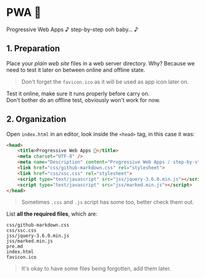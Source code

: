# PWA 👣  
Progressive Web Apps ♪ step-by-step ooh baby… ♪  

## 1. Preparation
Place your *plain web site* files in a web server directory. Why? Because we need to test it later on between online and offline state.  
> Don't forget the ```favicon.ico``` as it will be used as app icon later on.  

Test it online, make sure it runs properly before carry on.  
Don't bother do an offline test, obviously won't work for now. 

## 2. Organization  
Open ```index.html``` in an editor, look inside the ```<head>``` tag, in this case it was:  
```html
<head>
	<title>Progressive Web Apps 👣</title>
	<meta charset="UTF-8" />
	<meta name="Description" content="Progressive Web Apps ♪ step-by-step ooh baby… ♪" />
	<link href="css/github-markdown.css" rel="stylesheet">
	<link href="css/ssc.css" rel="stylesheet">
	<script type="text/javascript" src="jss/jquery-3.6.0.min.js"></script>
	<script type="text/javascript" src="jss/marked.min.js"></script>
</head>
```  
> Sometimes ```.css``` and ```.js``` script has some too, better check them out.  

List **all the required files**, which are:  
```
css/github-markdown.css
css/ssc.css
jss/jquery-3.6.0.min.js
jss/marked.min.js
pre.md
index.html
favicon.ico
```
> It's okay to have some files being forgotten, add them later.  
